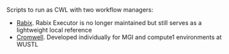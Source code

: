 Scripts to run as CWL with two workflow managers:
* [Rabix](https://rabix.io/).  Rabix Executor is no longer maintained but still serves as a lightweight local reference
* [Cromwell](https://cromwell.readthedocs.io/en/develop/).  Developed individually for MGI and compute1 environments at WUSTL
